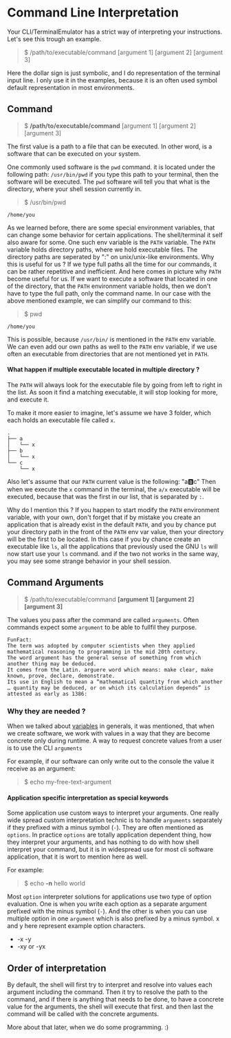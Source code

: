 # Command Line Interpretation

Your CLI/TerminalEmulator has a strict way of interpreting your instructions.
Let's see this trough an example.

> $ /path/to/executable/command [argument 1] [argument 2] [argument 3]

Here the dollar sign is just symbolic, and I do representation of the terminal input line.
I only use it in the examples, because it is an often used symbol default representation in most environments.

## Command

> $ **/path/to/executable/command** [argument 1] [argument 2] [argument 3]

The first value is a path to a file that can be executed.
In other word, is a software that can be executed on your system.

One commonly used software is the `pwd` command.
it is located under the following path: `/usr/bin/pwd`
if you type this path to your terminal,
then the software will be executed.
The `pwd` software will tell you that what is the directory,
where your shell session currently in.

> $ /usr/bin/pwd

    /home/you

As we learned before, there are some special environment variables,
that can change some behavior for certain applications.
The shell/terminal it self also aware for some.
One such env variable is the `PATH`  variable.
The `PATH` variable holds directory paths,
where we hold executable files.
The directory paths are seperated by ":"
on unix/unix-like environments.
Why this is useful for us ?
If we type full paths all the time for our commands,
it can be rather repetitive and inefficient.
And here comes in picture why `PATH` become useful for us.
If we want to execute a software that located in one of the directory,
that the `PATH` environment variable holds,
then we don't have to type the full path, only the command name.
In our case with the above mentioned example,
we can simplify our command to this:

> $ pwd

    /home/you

This is possible, because `/usr/bin/` is mentioned in the `PATH` env variable.
We can even add our own paths as well to the `PATH` env variable,
if we use often an executable from directories that are not mentioned yet in `PATH`.

#### What happen if multiple executable located in multiple directory  ?

The `PATH` will always look for the executable file by going from left to right in the list.
As soon it find a matching executable, it will stop looking for more, and execute it.

To make it more easier to imagine, let's assume we have 3 folder,
which each holds an executable file called `x`.
```
.
├── a
│   └── x
├── b
│   └── x
└── c
    └── x

```
Also let's assume that our `PATH` current value is the following: "a:b:c"
Then when we execute the `x` command in the terminal,
the `a/x` executable will be executed, because that was the first in our list,
that is separated by `:`.

Why do I mention this ?
If you happen to start modify the `PATH` environment variable,
with your own, don't forget that if by mistake you create an application
that is already exist in the default `PATH`,
and you by chance put your directory path in the front of the `PATH` env var value,
then your directory will be the first to be located.
In this case if you by chance create an executable like `ls`,
all the applications that previously used the GNU `ls` will now start use your `ls` command.
and if the two not works in the same way, you may see some strange behavior in your shell session.

## Command Arguments

> $ /path/to/executable/command **[argument 1] [argument 2] [argument 3]**

The values you pass after the command are called `arguments`.
Often commands expect some `argument` to be able to fullfil they purpose.

    FunFact:
    The term was adopted by computer scientists when they applied mathematical reasoning to programming in the mid 20th century.
    The word argument has the general sense of something from which another thing may be deduced.
    It comes from the Latin. arguere word which means: make clear, make known, prove, declare, demonstrate.
    Its use in English to mean a “mathematical quantity from which another … quantity may be deduced, or on which its calculation depends” is attested as early as 1386:

### Why they are needed ?

When we talked about [variables](../../../basics/Variables.md) in generals,
it was mentioned, that when we create software,
we work with values in  a way that they are become concrete only during runtime.
A way to request concrete values from a user is to use the CLI `arguments`

For example, if our software can only write out to the console the value it receive as an argument:
> $ echo my-free-text-argument

#### Application specific interpretation as special keywords

Some application use custom ways to interpret your arguments.
One really wide spread custom interpretation technic is to handle `arguments` separately
if they prefixed with a minus symbol (`-`).
They are often mentioned as `options`.
In practice `options` are totally application dependent thing,
how they interpret your arguments,
and has nothing to do with how shell interpret your command,
but it is in widespread use for most cli software application,
that it is wort to mention here as well.

For example:
> $ echo **-n** hello world

Most `option` interpreter solutions for applications use two type of option evaluation.
One is when you write each option as a separate argument prefixed with the minus symbol (`-`).
And the other is when you can use multiple option in one `argument` which is also prefixed by a minus symbol.
x and y here represent example option characters.
* -x -y
* -xy or -yx

## Order of interpretation

By default, the shell will first try to interpret and resolve into values each argument including the command.
Then it try to resolve the path to the command, and if there is anything that needs to be done,
to have a concrete value for the arguments, the shell will execute that first.
and then last the command will be called with the concrete arguments.

More about that later, when we do some programming. :)
